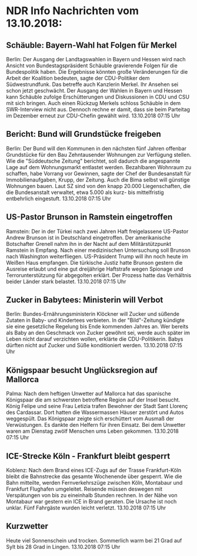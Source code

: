 # NDR Info Nachrichten vom 13.10.2018:


## Schäuble: Bayern-Wahl hat Folgen für Merkel
Berlin: Der Ausgang der Landtagswahlen in Bayern und Hessen wird nach Ansicht von Bundestagspräsident Schäuble gravierende Folgen für die Bundespolitik haben. Die Ergebnisse könnten große Veränderungen für die Arbeit der Koalition bedeuten, sagte der CDU-Politiker dem Südwestrundfunk. Das betreffe auch Kanzlerin Merkel. Ihr Ansehen sei schon jetzt geschwächt. Der Ausgang der Wahlen in Bayern und Hessen kann Schäuble zufolge Erschütterungen und Diskussionen in CDU und CSU mit sich bringen. Auch einen Rückzug Merkels schloss Schäuble in dem SWR-Interview nicht aus. Dennoch rechne er damit, dass sie beim Parteitag im Dezember erneut zur CDU-Chefin gewählt wird. 13.10.2018 07:15 Uhr 

## Bericht: Bund will Grundstücke freigeben
Berlin: Der Bund will den Kommunen in den nächsten fünf Jahren offenbar Grundstücke für den Bau Zehntausender Wohnungen zur Verfügung stellen. Wie die "Süddeutsche Zeitung" berichtet, soll dadurch die angespannte Lage auf dem Wohnungsmarkt entlastet werden. Bezahlbaren Wohnraum zu schaffen, habe Vorrang vor Gewinnen, sagte der Chef der Bundesanstalt für Immobilienaufgaben, Krupp, der Zeitung. Auch die Bima selbst will günstige Wohnungen bauen. Laut SZ sind von den knapp 20.000 Liegenschaften, die die Bundesanstalt verwaltet, etwa 5.000 als kurz- bis mittelfristig entbehrlich eingestuft. 13.10.2018 07:15 Uhr 

## US-Pastor Brunson in Ramstein eingetroffen
Ramstein: Der in der Türkei nach zwei Jahren Haft freigelassene US-Pastor Andrew Brunson ist in Deutschland eingetroffen. Der amerikanische Botschafter Grenell nahm ihn in der Nacht auf dem Militärstützpunkt Ramstein in Empfang. Nach einer medizinischen Untersuchung soll Brunson nach Washington weiterfliegen. US-Präsident Trump will ihn noch heute im Weißen Haus empfangen. Die türkische Justiz hatte Brunson gestern die Ausreise erlaubt und eine gut dreijährige Haftstrafe wegen Spionage und Terrorunterstützung für abgegolten erklärt. Der Prozess hatte das Verhältnis beider Länder stark belastet. 13.10.2018 07:15 Uhr 

## Zucker in Babytees: Ministerin will Verbot
Berlin:	Bundes-Ernährungsministerin Klöckner will Zucker und süßende Zutaten in Baby- und Kindertees verbieten. In der "Bild"-Zeitung kündigte sie eine gesetzliche Regelung bis Ende kommenden Jahres an. Wer bereits als Baby an den Geschmack von Zucker gewöhnt sei, werde auch später im Leben nicht darauf verzichten wollen, erklärte die CDU-Politikerin. Babys dürften nicht auf Zucker und Süße konditioniert werden. 13.10.2018 07:15 Uhr 

## Königspaar besucht Unglücksregion auf Mallorca
Palma: Nach dem heftigen Unwetter auf Mallorca hat das spanische Königspaar die am schwersten betroffene Region auf der Insel besucht. König Felipe und seine Frau Letizia trafen Bewohner der Stadt Sant Llorenç des Cardassar. Dort hatten die Wassermassen Häuser zerstört und Autos weggespült. Das Königspaar zeigte sich erschüttert vom Ausmaß der Verwüstungen. Es dankte den Helfern für ihren Einsatz. Bei dem Unwetter waren am Dienstag zwölf Menschen ums Leben gekommen. 13.10.2018 07:15 Uhr 

## ICE-Strecke Köln - Frankfurt bleibt gesperrt
Koblenz: Nach dem Brand eines ICE-Zugs auf der Trasse Frankfurt-Köln bleibt die Bahnstrecke das gesamte Wochenende über gesperrt. Wie die Bahn mitteilte, werden Fernverkehrszüge zwischen Köln, Montabaur und Frankfurt Flughafen umgeleitet. Reisende müssen deswegen mit Verspätungen von bis zu eineinhalb Stunden rechnen. In der Nähe von Montabaur war gestern ein ICE in Brand geraten. Die Ursache ist noch unklar. Fünf Fahrgäste wurden leicht verletzt. 13.10.2018 07:15 Uhr 

## Kurzwetter
Heute viel Sonnenschein und trocken. Sommerlich warm bei 21 Grad auf Sylt bis 28 Grad in Lingen. 13.10.2018 07:15 Uhr 
